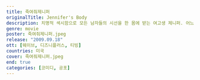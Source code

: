 ```yaml
---
title: 죽여줘제니퍼
originalTitle: Jennifer's Body
description: 치명적 섹시함으로 모든 남자들의 시선을 한 몸에 받는 여고생 제니퍼. 어느 날, 보이밴드의 공연을 보기 위해 절친 니디와 함께 클럽에 간 제니퍼는 보컬과 눈이 맞아 밴드를 따라 나선다. 하지만 그들은 제니퍼의 심장에 칼을 꽂으려 하는데... 바로, 그녀를 순결한 처녀로 오인한 밴드 멤버들이 그녀를 악마에게 바쳐 인기를 얻고자 했던 것! 그날 밤, 제니퍼는 온 몸이 피투성이가 된 채 집으로 돌아오고, 학교의 남학생들이 하나 둘 참혹한 시체로 발견되기 시작한다. 니디는 사건이 계속 될수록 점점 더 아름다워지는 제니퍼를 의심하면서 그녀의 비밀에 다가서는데...
genre: movie
poster: 죽여줘제니퍼.jpeg
release: "2009.09.18"
ott: [웨이브, 디즈니플러스, 티빙]
countries: 미국
cover: 죽여줘제니퍼.jpeg
end: true
categories: [코미디, 공포]
---
```

